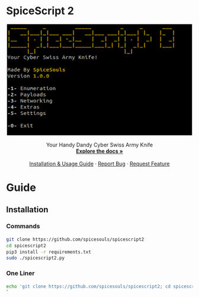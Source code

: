 <h1>SpiceScript 2</h1>
<p align="center">
  <a href="https://github.com/spicesouls/spicescript2">
    <img src="spicescript-menu.PNG" alt="Menu Of Spicescript" width="500" height="300">
  </a>
  <p align="center">
    Your Handy Dandy Cyber Swiss Army Knife
    <br />
    <a href="https://github.com/spicesouls/spicescript2"><strong>Explore the docs »</strong></a>
    <br />
    <br />
    <a href="https://github.com/spicesouls/spicescript2/blob/master/README.md#guide">Installation & Usage Guide</a>
    ·
    <a href="https://github.com/spicesouls/spicescript2/issues">Report Bug</a>
    ·
    <a href="https://github.com/spicesouls/spicescript2/issues">Request Feature</a>
  </p>
</p>
</p>

# Guide

## Installation

### Commands

```sh
git clone https://github.com/spicesouls/spicescript2
cd spicescript2
pip3 install -r requirements.txt
sudo ./spicescript2.py
```

### One Liner

```sh
echo 'git clone https://github.com/spicesouls/spicescript2; cd spicescript2; pip3 install -r requirements.txt; sudo python3 spicescript2.py' | sh
`
